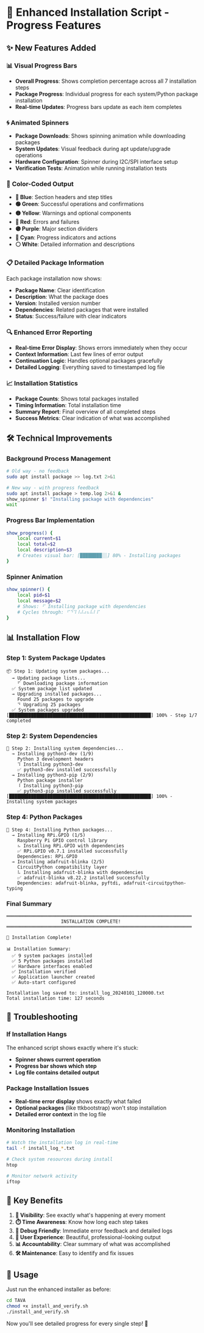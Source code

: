 # 🚀 Enhanced Installation Script - Progress Features

## ✨ New Features Added

### 📊 **Visual Progress Bars**
- **Overall Progress**: Shows completion percentage across all 7 installation steps
- **Package Progress**: Individual progress for each system/Python package installation
- **Real-time Updates**: Progress bars update as each item completes

### 🌀 **Animated Spinners**
- **Package Downloads**: Shows spinning animation while downloading packages
- **System Updates**: Visual feedback during apt update/upgrade operations
- **Hardware Configuration**: Spinner during I2C/SPI interface setup
- **Verification Tests**: Animation while running installation tests

### 🎨 **Color-Coded Output**
- **🔵 Blue**: Section headers and step titles
- **🟢 Green**: Successful operations and confirmations
- **🟡 Yellow**: Warnings and optional components
- **🔴 Red**: Errors and failures  
- **🟣 Purple**: Major section dividers
- **🔵 Cyan**: Progress indicators and actions
- **⚪ White**: Detailed information and descriptions

### 📋 **Detailed Package Information**
Each package installation now shows:
- **Package Name**: Clear identification
- **Description**: What the package does
- **Version**: Installed version number
- **Dependencies**: Related packages that were installed
- **Status**: Success/failure with clear indicators

### 🔍 **Enhanced Error Reporting**
- **Real-time Error Display**: Shows errors immediately when they occur
- **Context Information**: Last few lines of error output
- **Continuation Logic**: Handles optional packages gracefully
- **Detailed Logging**: Everything saved to timestamped log file

### 📈 **Installation Statistics**
- **Package Counts**: Shows total packages installed
- **Timing Information**: Total installation time
- **Summary Report**: Final overview of all completed steps
- **Success Metrics**: Clear indication of what was accomplished

## 🛠️ **Technical Improvements**

### **Background Process Management**
```bash
# Old way - no feedback
sudo apt install package >> log.txt 2>&1

# New way - with progress feedback
sudo apt install package > temp.log 2>&1 &
show_spinner $! "Installing package with dependencies"
wait
```

### **Progress Bar Implementation**
```bash
show_progress() {
    local current=$1
    local total=$2
    local description=$3
    # Creates visual bar: [████████░░] 80% - Installing packages
}
```

### **Spinner Animation**
```bash
show_spinner() {
    local pid=$1
    local message=$2
    # Shows: ⠋ Installing package with dependencies
    # Cycles through: ⠋⠙⠹⠸⠼⠴⠦⠧⠇⠏
}
```

## 📊 **Installation Flow**

### **Step 1: System Package Updates**
```
📦 Step 1: Updating system packages...
  → Updating package lists...
    ⠋ Downloading package information
  ✅ System package list updated
  → Upgrading installed packages...
    Found 25 packages to upgrade
    ⠙ Upgrading 25 packages
  ✅ System packages upgraded
[████████████████████████████████████████████████████] 100% - Step 1/7 completed
```

### **Step 2: System Dependencies**
```
🔧 Step 2: Installing system dependencies...
  → Installing python3-dev (1/9)
    Python 3 development headers
    ⠹ Installing python3-dev
    ✅ python3-dev installed successfully
  → Installing python3-pip (2/9)
    Python package installer
    ⠸ Installing python3-pip
    ✅ python3-pip installed successfully
[████████████████████████████████████████████████████] 100% - Installing system packages
```

### **Step 4: Python Packages**
```
🐍 Step 4: Installing Python packages...
  → Installing RPi.GPIO (1/5)
    Raspberry Pi GPIO control library
    ⠦ Installing RPi.GPIO with dependencies
    ✅ RPi.GPIO v0.7.1 installed successfully
    Dependencies: RPi.GPIO
  → Installing adafruit-blinka (2/5)
    CircuitPython compatibility layer
    ⠧ Installing adafruit-blinka with dependencies
    ✅ adafruit-blinka v8.22.2 installed successfully
    Dependencies: adafruit-blinka, pyftdi, adafruit-circuitpython-typing
```

### **Final Summary**
```
════════════════════════════════════════════════════════════════════
                    INSTALLATION COMPLETE!                          
════════════════════════════════════════════════════════════════════

🎉 Installation Complete!

📊 Installation Summary:
  ✅ 9 system packages installed
  ✅ 5 Python packages installed
  ✅ Hardware interfaces enabled
  ✅ Installation verified
  ✅ Application launcher created
  ✅ Auto-start configured

Installation log saved to: install_log_20240101_120000.txt
Total installation time: 127 seconds
```

## 🚨 **Troubleshooting**

### **If Installation Hangs**
The enhanced script shows exactly where it's stuck:
- **Spinner shows current operation**
- **Progress bar shows which step**
- **Log file contains detailed output**

### **Package Installation Issues**
- **Real-time error display** shows exactly what failed
- **Optional packages** (like ttkbootstrap) won't stop installation
- **Detailed error context** in the log file

### **Monitoring Installation**
```bash
# Watch the installation log in real-time
tail -f install_log_*.txt

# Check system resources during install
htop

# Monitor network activity
iftop
```

## 🎯 **Key Benefits**

1. **👀 Visibility**: See exactly what's happening at every moment
2. **⏱️ Time Awareness**: Know how long each step takes
3. **🐛 Debug Friendly**: Immediate error feedback and detailed logs
4. **🎨 User Experience**: Beautiful, professional-looking output
5. **📊 Accountability**: Clear summary of what was accomplished
6. **🛠️ Maintenance**: Easy to identify and fix issues

## 🚀 **Usage**

Just run the enhanced installer as before:
```bash
cd TAVA
chmod +x install_and_verify.sh
./install_and_verify.sh
```

Now you'll see detailed progress for every single step! 🎉 